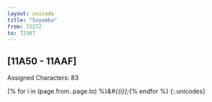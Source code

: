 ```yaml
---
layout: unicode
title: "Soyombo"
from: 72272
to: 72367
---
```


## 	[11A50 - 11AAF]

Assigned Characters: 83

{% for i in (page.from..page.to) %}<i>&#{{i}};</i>{% endfor %}
{:.unicodes}
